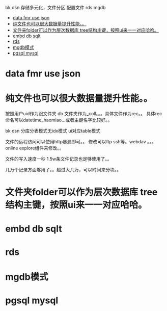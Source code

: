 bk dsn 存储多元化，文件分区 配置文件 rds mgdb

<!-- TOC -->

- [data fmr use json](#data-fmr-use-json)
- [纯文件也可以很大数据量提升性能。。](#纯文件也可以很大数据量提升性能)
- [文件夹folder可以作为层次数据库 tree结构主键，按照ui来一一对应哈哈。](#文件夹folder可以作为层次数据库-tree结构主键按照ui来一一对应哈哈)
- [embd db sqlt](#embd-db-sqlt)
- [rds](#rds)
- [mgdb模式](#mgdb模式)
- [pgsql mysql](#pgsql-mysql)

<!-- /TOC -->
# data fmr use json
# 纯文件也可以很大数据量提升性能。。
按照用户uid作为跟文件夹 db
文件夹作为_coll。。。具体文件作为rec。。   具体rec命名可以datetime_haomiao...或者主键名字比较好。。




bk dsn 分库分表模式无idx模式 ui对应table模式


文件的远程访问可以使用http暴漏即可。。
修改可以ftp ssh等。webdav 。。。online explore组件来修改。。

文件的写入速度一秒 1.5w条文件记录也足够使用了。。

几万个记录方面够用了。。超过大几万，可以时间来分块。。

# 文件夹folder可以作为层次数据库 tree结构主键，按照ui来一一对应哈哈。

# embd db sqlt

# rds 
# mgdb模式
# pgsql mysql


